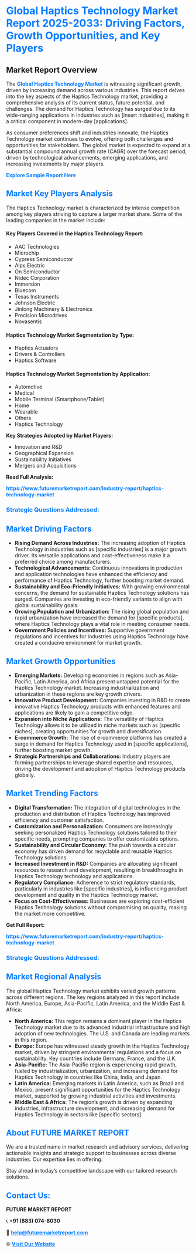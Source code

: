 <h1 style="color: #007BFF;">Global Haptics Technology Market Report 2025-2033: Driving Factors, Growth Opportunities, and Key Players</h1>

<section id="overview">
<h2>Market Report Overview</h2>
<p>The <a href="https://www.futuremarketreport.com/industry-report/haptics-technology-market" style="color: #007BFF; text-decoration: none;"><strong>Global Haptics Technology Market</strong></a> is witnessing significant growth, driven by increasing demand across various industries. This report delves into the key aspects of the Haptics Technology market, providing a comprehensive analysis of its current status, future potential, and challenges. The demand for Haptics Technology has surged due to its wide-ranging applications in industries such as [insert industries], making it a critical component in modern-day [applications].</p>
<p>As consumer preferences shift and industries innovate, the Haptics Technology market continues to evolve, offering both challenges and opportunities for stakeholders. The global market is expected to expand at a substantial compound annual growth rate (CAGR) over the forecast period, driven by technological advancements, emerging applications, and increasing investments by major players.</p>
</section>

<section id="overview">
<p><a href="https://www.futuremarketreport.com/request-sample/reportId=111196" style="color: #007BFF; text-decoration: none;"><strong>Explore Sample Report Here</strong></a></p>
</section>

<section id="key-players">
<h2 style="color: #007BFF;">Market Key Players Analysis</h2>
<p>The Haptics Technology market is characterized by intense competition among key players striving to capture a larger market share. Some of the leading companies in the market include:</p>
<h4>Key Players Covered in the Haptics Technology Report:</h4>
<ul><li>AAC Technologies</li><li>Microchip</li><li>Cypress Semiconductor</li><li>Alps Electric</li><li>On Semiconductor</li><li>Nidec Corporation</li><li>Immersion</li><li>Bluecom</li><li>Texas Instruments</li><li>Johnson Electric</li><li>Jinlong Machinery &amp; Electronics</li><li>Precision Microdrives</li><li>Novasentis</li></ul>
<h4>Haptics Technology Market Segmentation by Type:</h4>
<ul><li>Haptics Actuators</li><li>Drivers &amp; Controllers</li><li>Haptics Software</li></ul>

<h4>Haptics Technology Market Segmentation by Application:</h4>
<ul><li>Automotive</li><li>Medical</li><li>Mobile Terminal (Smartphone/Tablet)</li><li>Home</li><li>Wearable</li><li>Others</li><li>Haptics Technology</li></ul>
<p><strong>Key Strategies Adopted by Market Players:</strong></p>
<ul>
<li>Innovation and R&D</li>
<li>Geographical Expansion</li>
<li>Sustainability Initiatives</li>
<li>Mergers and Acquisitions</li>
</ul>
</section>

<section>
<p><strong>Read Full Analysis: </strong></p><a href="https://www.futuremarketreport.com/industry-report/haptics-technology-market" style="color: #007BFF; text-decoration: none;"><strong>https://www.futuremarketreport.com/industry-report/haptics-technology-market</strong></a>
<h3 style="color: #007BFF;">Strategic Questions Addressed:</h3>
</section>

<section id="driving-factors">
<h2 style="color: #007BFF;">Market Driving Factors</h2>
<ul>
<li><strong>Rising Demand Across Industries:</strong> The increasing adoption of Haptics Technology in industries such as [specific industries] is a major growth driver. Its versatile applications and cost-effectiveness make it a preferred choice among manufacturers.</li>
<li><strong>Technological Advancements:</strong> Continuous innovations in production and application technologies have enhanced the efficiency and performance of Haptics Technology, further boosting market demand.</li>
<li><strong>Sustainability and Eco-Friendly Initiatives:</strong> With growing environmental concerns, the demand for sustainable Haptics Technology solutions has surged. Companies are investing in eco-friendly variants to align with global sustainability goals.</li>
<li><strong>Growing Population and Urbanization:</strong> The rising global population and rapid urbanization have increased the demand for [specific products], where Haptics Technology plays a vital role in meeting consumer needs.</li>
<li><strong>Government Policies and Incentives:</strong> Supportive government regulations and incentives for industries using Haptics Technology have created a conducive environment for market growth.</li>
</ul>
</section>

<section id="growth-opportunities">
<h2 style="color: #007BFF;">Market Growth Opportunities</h2>
<ul>
<li><strong>Emerging Markets:</strong> Developing economies in regions such as Asia-Pacific, Latin America, and Africa present untapped potential for the Haptics Technology market. Increasing industrialization and urbanization in these regions are key growth drivers.</li>
<li><strong>Innovative Product Development:</strong> Companies investing in R&D to create innovative Haptics Technology products with enhanced features and applications are likely to gain a competitive edge.</li>
<li><strong>Expansion into Niche Applications:</strong> The versatility of Haptics Technology allows it to be utilized in niche markets such as [specific niches], creating opportunities for growth and diversification.</li>
<li><strong>E-commerce Growth:</strong> The rise of e-commerce platforms has created a surge in demand for Haptics Technology used in [specific applications], further boosting market growth.</li>
<li><strong>Strategic Partnerships and Collaborations:</strong> Industry players are forming partnerships to leverage shared expertise and resources, driving the development and adoption of Haptics Technology products globally.</li>
</ul>
</section>

<section id="trending-factors">
<h2 style="color: #007BFF;">Market Trending Factors</h2>
<ul>
<li><strong>Digital Transformation:</strong> The integration of digital technologies in the production and distribution of Haptics Technology has improved efficiency and customer satisfaction.</li>
<li><strong>Customization and Personalization:</strong> Consumers are increasingly seeking personalized Haptics Technology solutions tailored to their specific needs, prompting companies to offer customizable options.</li>
<li><strong>Sustainability and Circular Economy:</strong> The push towards a circular economy has driven demand for recyclable and reusable Haptics Technology solutions.</li>
<li><strong>Increased Investment in R&D:</strong> Companies are allocating significant resources to research and development, resulting in breakthroughs in Haptics Technology technology and applications.</li>
<li><strong>Regulatory Compliance:</strong> Adherence to strict regulatory standards, particularly in industries like [specific industries], is influencing product development and quality in the Haptics Technology market.</li>
<li><strong>Focus on Cost-Effectiveness:</strong> Businesses are exploring cost-efficient Haptics Technology solutions without compromising on quality, making the market more competitive.</li>
</ul>
</section>

<section>
<p><strong>Get Full Report: </strong></p><a href="https://www.futuremarketreport.com/industry-report/haptics-technology-market" style="color: #007BFF; text-decoration: none;"><strong>https://www.futuremarketreport.com/industry-report/haptics-technology-market</strong></a>
<h3 style="color: #007BFF;">Strategic Questions Addressed:</h3>
</section>


<section id="regional-analysis">
<h2 style="color: #007BFF;">Market Regional Analysis</h2>
<p>The global Haptics Technology market exhibits varied growth patterns across different regions. The key regions analyzed in this report include North America, Europe, Asia-Pacific, Latin America, and the Middle East & Africa:</p>
<ul>
<li><strong>North America:</strong> This region remains a dominant player in the Haptics Technology market due to its advanced industrial infrastructure and high adoption of new technologies. The U.S. and Canada are leading markets in this region.</li>
<li><strong>Europe:</strong> Europe has witnessed steady growth in the Haptics Technology market, driven by stringent environmental regulations and a focus on sustainability. Key countries include Germany, France, and the U.K.</li>
<li><strong>Asia-Pacific:</strong> The Asia-Pacific region is experiencing rapid growth, fueled by industrialization, urbanization, and increasing demand for Haptics Technology in countries like China, India, and Japan.</li>
<li><strong>Latin America:</strong> Emerging markets in Latin America, such as Brazil and Mexico, present significant opportunities for the Haptics Technology market, supported by growing industrial activities and investments.</li>
<li><strong>Middle East & Africa:</strong> The region’s growth is driven by expanding industries, infrastructure development, and increasing demand for Haptics Technology in sectors like [specific sectors].</li>
</ul>
</section>

<footer>
<h2 style="color: #007BFF;">About FUTURE MARKET REPORT</h2>
<p>We are a trusted name in market research and advisory services, delivering actionable insights and strategic support to businesses across diverse industries. Our expertise lies in offering:</p>

<p>Stay ahead in today’s competitive landscape with our tailored research solutions.</p>

<h2 style="color: #007BFF;">Contact Us:</h2>
<p><strong>FUTURE MARKET REPORT</strong></p>
<p>📞 <strong>+91 (883) 074-8030</strong></p>
<p>📧 <strong><a href="mailto:help@futuremarketreport.com" style="color: #007BFF;">help@futuremarketreport.com</a></strong></p>
<p>🌐 <strong><a href="https://www.futuremarketreport.com/" style="color: #007BFF;">Visit Our Website</a></strong></p>
</footer>